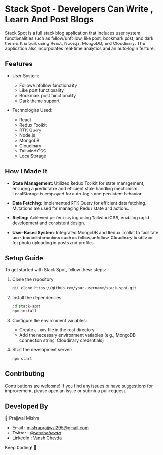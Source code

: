 # Stack Spot - Developers Can Write , Learn And Post Blogs

Stack Spot is a full stack blog application that includes user system functionalities such as follow/unfollow, like post, bookmark post, and dark theme. It is built using React, Node.js, MongoDB, and Cloudinary. The application also incorporates real-time analytics and an auto-login feature.

## Features

- User System:

  - Follow/unfollow functionality
  - Like post functionality
  - Bookmark post functionality
  - Dark theme support

- Technologies Used:
  - React
  - Redux Toolkit
  - RTK Query
  - Node.js
  - MongoDB
  - Cloudinary
  - Tailwind CSS
  - LocalStorage

## How I Made It

- **State Management:** Utilized Redux Toolkit for state management, ensuring a predictable and efficient state handling mechanism. LocalStorage is employed for auto-login and persistent behavior.

- **Data Fetching:** Implemented RTK Query for efficient data fetching. Mutations are used for managing Redux state and actions.

- **Styling:** Achieved perfect styling using Tailwind CSS, enabling rapid development and consistent design.

- **User-Based System:** Integrated MongoDB and Redux Toolkit to facilitate user-based interactions such as follow/unfollow. Cloudinary is utilized for photo uploading in posts and profiles.

## Setup Guide

To get started with Stack Spot, follow these steps:

1. Clone the repository:

   ```bash
   git clone https://github.com/your-username/stack-spot.git
   ```

2. Install the dependencies:

   ```bash
   cd stack-spot
   npm install
   ```

3. Configure the environment variables:

   - Create a `.env` file in the root directory
   - Add the necessary environment variables (e.g., MongoDB connection string, Cloudinary credentials)

4. Start the development server:
   ```bash
   npm start
   ```

## Contributing

Contributions are welcome! If you find any issues or have suggestions for improvement, please open an issue or submit a pull request.

## Developed By

👤 Prajjwal Mishra

- Email : mishraprajjwal295@gmail.com
- Twitter : [@vansh*chavda*](https://twitter.com/Prajjwal295)
- LinkedIn : [Vansh Chavda](https://www.linkedin.com/in/prajjwal295)

Keep Coding! 🚀
